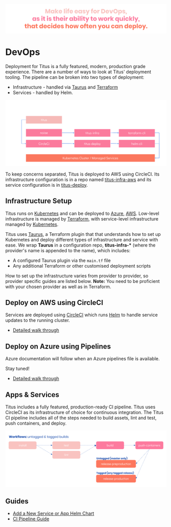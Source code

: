 ![titus-devops-quote]

# DevOps
Deployment for Titus is a fully featured, modern, production grade experience. There are a number of ways to look at Titus' deployment tooling. The pipeline can be broken into two types of deployment:
* Infrastructure - handled via [Taurus] and [Terraform]
* Services - handled by Helm.

![titus-infrastructure-pipeline](../img/titus-pipeline.svg)

To keep concerns separated, Titus is deployed to AWS using CircleCI. Its infrastructure configuration is in a repo named [titus-infra-aws] and its service configuration is in [titus-deploy].


## Infrastructure Setup
Titus runs on [Kubernetes] and can be deployed to [Azure], [AWS]. Low-level infrastructure is managed by [Terraform], with service-level infrastructure managed by [Kubernetes].

Titus uses [Taurus], a Terraform plugin that that understands how to set up Kubernetes and deploy different types of infrastructure and service with ease. We wrap __Taurus__ in a configuration repo, __titus-infra-*__ (where the provider's name is appended to the name), which includes:

- A configured Taurus plugin via the `main.tf` file
- Any additional Terraform or other customised deployment scripts

How to set up the infrastructure varies from provider to provider, so provider specific guides are listed below.
**Note:** You need to be proficient with your chosen provider as well as in Terraform.


## Deploy on AWS using CircleCI
Services are deployed using [CircleCI] which runs [Helm] to handle service updates to the running cluster.

- [Detailed walk through](devops/aws/)


## Deploy on Azure using Pipelines
Azure documentation will follow when an Azure pipelines file is available.

Stay tuned!

- [Detailed walk through](devops/azure/)


## Apps & Services
Titus includes a fully featured, production-ready CI pipeline. Titus uses CircleCI as its infrastructure of choice for continuous integration. The Titus CI pipeline includes all of the steps needed to build assets, lint and test, push containers, and deploy.

![titus-ci-pipeline](../img/titus-ci-pipeline.svg)


## Guides

- [Add a New Service or App Helm Chart](devops/helm-chart/)
- [CI Pipeline Guide](devops/ci-pipeline/)


[CircleCI]: https://circleci.com
[Taurus]: https://nf-taurus.netlify.com/#/
[titus-infra-aws]: https://github.com/nearform/titus-infra-aws
[titus-deploy]: https://github.com/nearform/titus-deploy
[Terraform]: https://www.terraform.io
[Azure]: https://azure.microsoft.com
[AWS]: https://aws.amazon.com
[Helm]: https://helm.sh
[Kubernetes]: https://kubernetes.io

<!-- Images -->
[titus-devops-quote]: ../img/titus-devops-quote.svg
